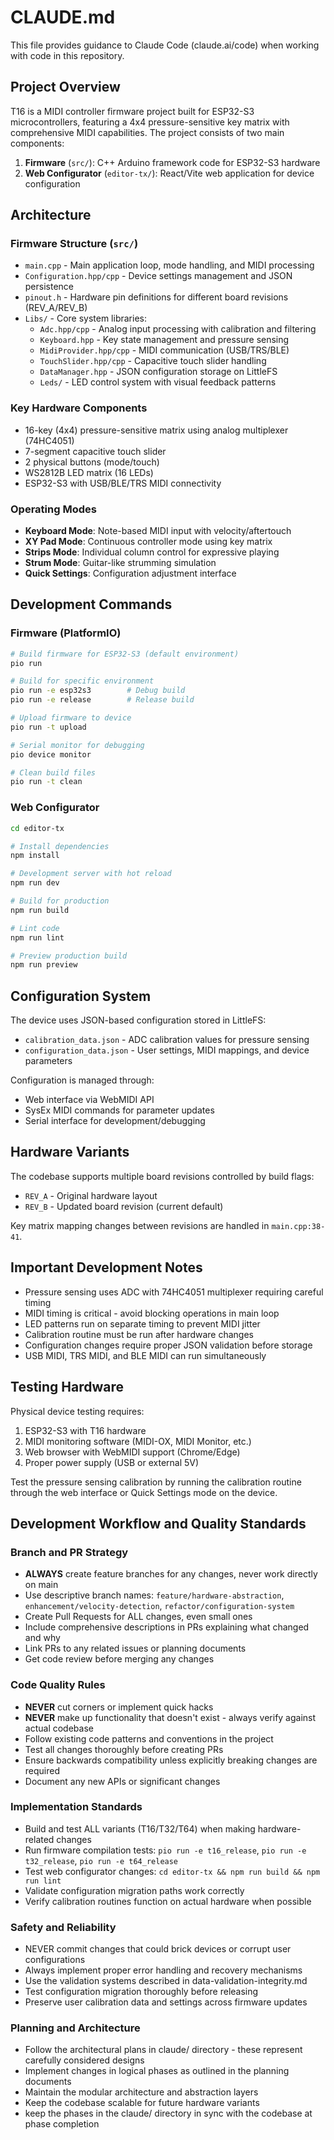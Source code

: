 # CLAUDE.md

This file provides guidance to Claude Code (claude.ai/code) when working with code in this repository.

## Project Overview

T16 is a MIDI controller firmware project built for ESP32-S3 microcontrollers, featuring a 4x4 pressure-sensitive key matrix with comprehensive MIDI capabilities. The project consists of two main components:

1. **Firmware** (`src/`): C++ Arduino framework code for ESP32-S3 hardware
2. **Web Configurator** (`editor-tx/`): React/Vite web application for device configuration

## Architecture

### Firmware Structure (`src/`)

- `main.cpp` - Main application loop, mode handling, and MIDI processing
- `Configuration.hpp/cpp` - Device settings management and JSON persistence
- `pinout.h` - Hardware pin definitions for different board revisions (REV_A/REV_B)
- `Libs/` - Core system libraries:
  - `Adc.hpp/cpp` - Analog input processing with calibration and filtering
  - `Keyboard.hpp` - Key state management and pressure sensing
  - `MidiProvider.hpp/cpp` - MIDI communication (USB/TRS/BLE)
  - `TouchSlider.hpp/cpp` - Capacitive touch slider handling
  - `DataManager.hpp` - JSON configuration storage on LittleFS
  - `Leds/` - LED control system with visual feedback patterns

### Key Hardware Components

- 16-key (4x4) pressure-sensitive matrix using analog multiplexer (74HC4051)
- 7-segment capacitive touch slider
- 2 physical buttons (mode/touch)
- WS2812B LED matrix (16 LEDs)
- ESP32-S3 with USB/BLE/TRS MIDI connectivity

### Operating Modes

- **Keyboard Mode**: Note-based MIDI input with velocity/aftertouch
- **XY Pad Mode**: Continuous controller mode using key matrix
- **Strips Mode**: Individual column control for expressive playing
- **Strum Mode**: Guitar-like strumming simulation
- **Quick Settings**: Configuration adjustment interface

## Development Commands

### Firmware (PlatformIO)

```bash
# Build firmware for ESP32-S3 (default environment)
pio run

# Build for specific environment
pio run -e esp32s3        # Debug build
pio run -e release        # Release build

# Upload firmware to device
pio run -t upload

# Serial monitor for debugging
pio device monitor

# Clean build files
pio run -t clean
```

### Web Configurator

```bash
cd editor-tx

# Install dependencies
npm install

# Development server with hot reload
npm run dev

# Build for production
npm run build

# Lint code
npm run lint

# Preview production build
npm run preview
```

## Configuration System

The device uses JSON-based configuration stored in LittleFS:

- `calibration_data.json` - ADC calibration values for pressure sensing
- `configuration_data.json` - User settings, MIDI mappings, and device parameters

Configuration is managed through:

- Web interface via WebMIDI API
- SysEx MIDI commands for parameter updates
- Serial interface for development/debugging

## Hardware Variants

The codebase supports multiple board revisions controlled by build flags:

- `REV_A` - Original hardware layout
- `REV_B` - Updated board revision (current default)

Key matrix mapping changes between revisions are handled in `main.cpp:38-41`.

## Important Development Notes

- Pressure sensing uses ADC with 74HC4051 multiplexer requiring careful timing
- MIDI timing is critical - avoid blocking operations in main loop
- LED patterns run on separate timing to prevent MIDI jitter
- Calibration routine must be run after hardware changes
- Configuration changes require proper JSON validation before storage
- USB MIDI, TRS MIDI, and BLE MIDI can run simultaneously

## Testing Hardware

Physical device testing requires:

1. ESP32-S3 with T16 hardware
2. MIDI monitoring software (MIDI-OX, MIDI Monitor, etc.)
3. Web browser with WebMIDI support (Chrome/Edge)
4. Proper power supply (USB or external 5V)

Test the pressure sensing calibration by running the calibration routine through the web interface or Quick Settings mode on the device.

## Development Workflow and Quality Standards

### Branch and PR Strategy

- **ALWAYS** create feature branches for any changes, never work directly on main
- Use descriptive branch names: `feature/hardware-abstraction`, `enhancement/velocity-detection`, `refactor/configuration-system`
- Create Pull Requests for ALL changes, even small ones
- Include comprehensive descriptions in PRs explaining what changed and why
- Link PRs to any related issues or planning documents
- Get code review before merging any changes

### Code Quality Rules

- **NEVER** cut corners or implement quick hacks
- **NEVER** make up functionality that doesn't exist - always verify against actual codebase
- Follow existing code patterns and conventions in the project
- Test all changes thoroughly before creating PRs
- Ensure backwards compatibility unless explicitly breaking changes are required
- Document any new APIs or significant changes

### Implementation Standards

- Build and test ALL variants (T16/T32/T64) when making hardware-related changes
- Run firmware compilation tests: `pio run -e t16_release`, `pio run -e t32_release`, `pio run -e t64_release`
- Test web configurator changes: `cd editor-tx && npm run build && npm run lint`
- Validate configuration migration paths work correctly
- Verify calibration routines function on actual hardware when possible

### Safety and Reliability

- NEVER commit changes that could brick devices or corrupt user configurations
- Always implement proper error handling and recovery mechanisms
- Use the validation systems described in data-validation-integrity.md
- Test configuration migration thoroughly before releasing
- Preserve user calibration data and settings across firmware updates

### Planning and Architecture

- Follow the architectural plans in claude/ directory - these represent carefully considered designs
- Implement changes in logical phases as outlined in the planning documents
- Maintain the modular architecture and abstraction layers
- Keep the codebase scalable for future hardware variants
- keep the phases in the claude/ directory in sync with the codebase at phase completion
